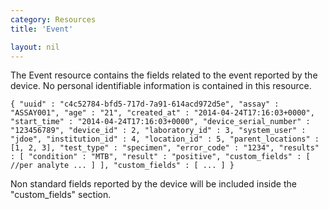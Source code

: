 ```yaml
---
category: Resources
title: 'Event'

layout: nil
---
```


The Event resource contains the fields related to the event reported by the device. No personal identifiable information is contained in this resource.

`{
  "uuid" : "c4c52784-bfd5-717d-7a91-614acd972d5e",
  "assay" : "ASSAY001",
  "age" : "21",
  "created_at" : "2014-04-24T17:16:03+0000",
  "start_time" : "2014-04-24T17:16:03+0000",
  "device_serial_number" : "123456789",
  "device_id" : 2,
  "laboratory_id" : 3,
  "system_user" : "jdoe",
  "institution_id" : 4,
  "location_id" : 5,
  "parent_locations" : [1, 2, 3],
  "test_type" : "specimen",
  "error_code" : "1234",
  "results" : [
    "condition" : "MTB",
    "result" : "positive",
    "custom_fields" : [ //per analyte
      ...
    ]
  ],
  "custom_fields" : [
    ...
  ]
}`

Non standard fields reported by the device will be included inside the "custom_fields" section.
